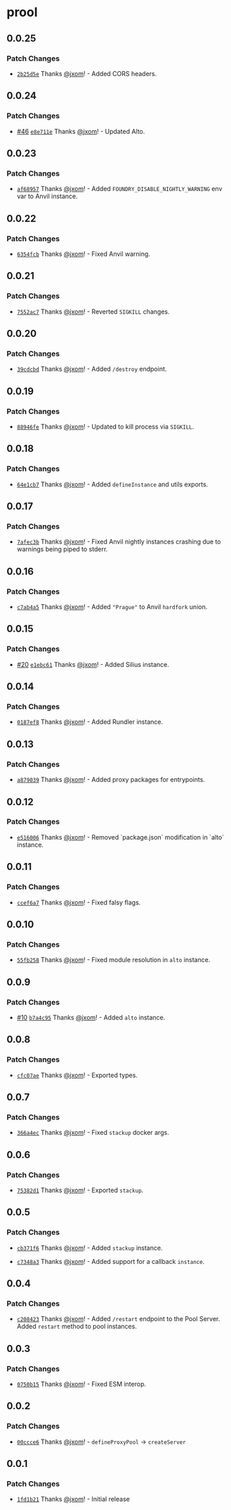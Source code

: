 # prool

## 0.0.25

### Patch Changes

- [`2b25d5e`](https://github.com/wevm/prool/commit/2b25d5efac3b4355166407eae6a90a44572e7750) Thanks [@jxom](https://github.com/jxom)! - Added CORS headers.

## 0.0.24

### Patch Changes

- [#46](https://github.com/wevm/prool/pull/46) [`e8e711e`](https://github.com/wevm/prool/commit/e8e711ede52b9028c2bd986a873f818d36421bd2) Thanks [@jxom](https://github.com/jxom)! - Updated Alto.

## 0.0.23

### Patch Changes

- [`af68957`](https://github.com/wevm/prool/commit/af68957fdae33421a55757aafbc7a29accea2479) Thanks [@jxom](https://github.com/jxom)! - Added `FOUNDRY_DISABLE_NIGHTLY_WARNING` env var to Anvil instance.

## 0.0.22

### Patch Changes

- [`6354fcb`](https://github.com/wevm/prool/commit/6354fcbefddada249fb9a3abaaa7fe69bd04f1b2) Thanks [@jxom](https://github.com/jxom)! - Fixed Anvil warning.

## 0.0.21

### Patch Changes

- [`7552ac7`](https://github.com/wevm/prool/commit/7552ac70a0182039b6f8dac3a704f2939ead5185) Thanks [@jxom](https://github.com/jxom)! - Reverted `SIGKILL` changes.

## 0.0.20

### Patch Changes

- [`39cdcbd`](https://github.com/wevm/prool/commit/39cdcbd4286fa1bb3728a0c7679d12931d4d44bb) Thanks [@jxom](https://github.com/jxom)! - Added `/destroy` endpoint.

## 0.0.19

### Patch Changes

- [`88946fe`](https://github.com/wevm/prool/commit/88946fe5cc611d2847ccb912a0ee41675d335e7b) Thanks [@jxom](https://github.com/jxom)! - Updated to kill process via `SIGKILL`.

## 0.0.18

### Patch Changes

- [`64e1cb7`](https://github.com/wevm/prool/commit/64e1cb75f69f50ed50da9f9ec50c4a2e59e9450f) Thanks [@jxom](https://github.com/jxom)! - Added `defineInstance` and utils exports.

## 0.0.17

### Patch Changes

- [`7afec3b`](https://github.com/wevm/prool/commit/7afec3ba7cf0c8aa9ede914dce9043e89664f889) Thanks [@jxom](https://github.com/jxom)! - Fixed Anvil nightly instances crashing due to warnings being piped to stderr.

## 0.0.16

### Patch Changes

- [`c7ab4a5`](https://github.com/wevm/prool/commit/c7ab4a524c8f3761b3fca6ea35cfa18ee39fb442) Thanks [@jxom](https://github.com/jxom)! - Added `"Prague"` to Anvil `hardfork` union.

## 0.0.15

### Patch Changes

- [#20](https://github.com/wevm/prool/pull/20) [`e1ebc61`](https://github.com/wevm/prool/commit/e1ebc61a888751298526f7126fe69d042551da7b) Thanks [@jxom](https://github.com/jxom)! - Added Silius instance.

## 0.0.14

### Patch Changes

- [`0187ef8`](https://github.com/wevm/prool/commit/0187ef8a00ea4b25367b8427ed00d217388f3d65) Thanks [@jxom](https://github.com/jxom)! - Added Rundler instance.

## 0.0.13

### Patch Changes

- [`a879039`](https://github.com/wevm/prool/commit/a879039aeec7e0018f51b8b7fcc11c314eba94db) Thanks [@jxom](https://github.com/jxom)! - Added proxy packages for entrypoints.

## 0.0.12

### Patch Changes

- [`e516006`](https://github.com/wevm/prool/commit/e516006a6c858108bcec40c1006725c586e7a569) Thanks [@jxom](https://github.com/jxom)! - Removed \`package.json\` modification in \`alto\` instance.

## 0.0.11

### Patch Changes

- [`ccef6a7`](https://github.com/wevm/prool/commit/ccef6a797a65e948e7d98b7df5064bd33d6a62e7) Thanks [@jxom](https://github.com/jxom)! - Fixed falsy flags.

## 0.0.10

### Patch Changes

- [`55fb258`](https://github.com/wevm/prool/commit/55fb25899f2e7ace291bf897c92b688740b27206) Thanks [@jxom](https://github.com/jxom)! - Fixed module resolution in `alto` instance.

## 0.0.9

### Patch Changes

- [#10](https://github.com/wevm/prool/pull/10) [`b7a4c95`](https://github.com/wevm/prool/commit/b7a4c9595bde2e4568e41d204f310540d0a16e3d) Thanks [@jxom](https://github.com/jxom)! - Added `alto` instance.

## 0.0.8

### Patch Changes

- [`cfc07ae`](https://github.com/wevm/prool/commit/cfc07ae5f8aa975155b1c9746d04eacbcd349366) Thanks [@jxom](https://github.com/jxom)! - Exported types.

## 0.0.7

### Patch Changes

- [`366a4ec`](https://github.com/wevm/prool/commit/366a4ecf23535c50b79fc15304a945af6e400d1f) Thanks [@jxom](https://github.com/jxom)! - Fixed `stackup` docker args.

## 0.0.6

### Patch Changes

- [`75382d1`](https://github.com/wevm/prool/commit/75382d155ab18d231d58d74510c3ce4a4da56aea) Thanks [@jxom](https://github.com/jxom)! - Exported `stackup`.

## 0.0.5

### Patch Changes

- [`cb371f6`](https://github.com/wevm/prool/commit/cb371f64ddd50d3611aa959f618506f18688f46d) Thanks [@jxom](https://github.com/jxom)! - Added `stackup` instance.

- [`c7348a3`](https://github.com/wevm/prool/commit/c7348a3e6b54881b45e5ce0caf25198dacfb2a7c) Thanks [@jxom](https://github.com/jxom)! - Added support for a callback `instance`.

## 0.0.4

### Patch Changes

- [`c208423`](https://github.com/wevm/prool/commit/c2084231b277cecb840e4f9957cc4fc2e5b0b7a2) Thanks [@jxom](https://github.com/jxom)! - Added `/restart` endpoint to the Pool Server.
  Added `restart` method to pool instances.

## 0.0.3

### Patch Changes

- [`0750b15`](https://github.com/wevm/prool/commit/0750b15aa06565002a75ea3333286a0d6c6d86bb) Thanks [@jxom](https://github.com/jxom)! - Fixed ESM interop.

## 0.0.2

### Patch Changes

- [`00ccce6`](https://github.com/wevm/prool/commit/00ccce6c93ad34e940c1bd8366cfad27a65a2e78) Thanks [@jxom](https://github.com/jxom)! - `defineProxyPool` -> `createServer`

## 0.0.1

### Patch Changes

- [`1fd1b21`](https://github.com/wevm/prool/commit/1fd1b21096f463e4458c2df7f1cd9f855dc1d7ca) Thanks [@jxom](https://github.com/jxom)! - Initial release
